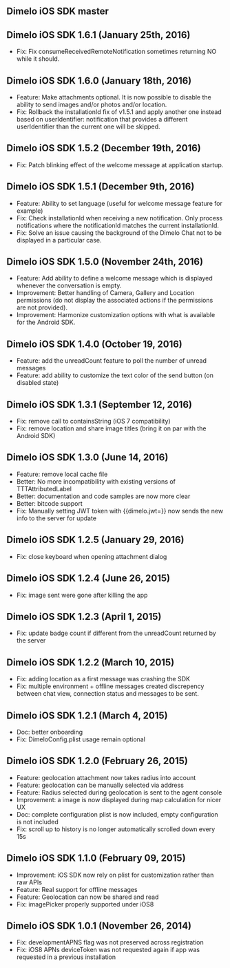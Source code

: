 ## Dimelo iOS SDK master ##

## Dimelo iOS SDK 1.6.1 (January 25th, 2016) ##
- Fix: Fix consumeReceivedRemoteNotification sometimes returning NO while it should.

## Dimelo iOS SDK 1.6.0 (January 18th, 2016) ##
- Feature: Make attachments optional. It is now possible to disable the ability to send images and/or photos and/or location.
- Fix: Rollback the installationId fix of v1.5.1 and apply another one instead based on userIdentifier: notification that provides a different userIdentifier than the current one will be skipped.

## Dimelo iOS SDK 1.5.2 (December 19th, 2016) ##
- Fix: Patch blinking effect of the welcome message at application startup.

## Dimelo iOS SDK 1.5.1 (December 9th, 2016) ##
- Feature: Ability to set language (useful for welcome message feature for example)
- Fix: Check installationId when receiving a new notification. Only process notifications where the notificationId matches the current installationId.
- Fix: Solve an issue causing the background of the Dimelo Chat not to be displayed in a particular case.

## Dimelo iOS SDK 1.5.0 (November 24th, 2016) ##

- Feature: Add ability to define a welcome message which is displayed whenever the conversation is empty.
- Improvement: Better handling of Camera, Gallery and Location permissions (do not display the associated actions if the permissions are not provided).
- Improvement: Harmonize customization options with what is available for the Android SDK.

## Dimelo iOS SDK 1.4.0 (October 19, 2016) ##

- Feature: add the unreadCount feature to poll the number of unread messages
- Feature: add ability to customize the text color of the send button (on disabled state)

## Dimelo iOS SDK 1.3.1 (September 12, 2016) ##

- Fix: remove call to containsString (iOS 7 compatibility)
- Fix: remove location and share image titles (bring it on par with the Android SDK)

## Dimelo iOS SDK 1.3.0 (June 14, 2016) ##

- Feature: remove local cache file
- Better: No more incompatibility with existing versions of TTTAttributedLabel
- Better: documentation and code samples are now more clear
- Better: bitcode support
- Fix: Manually setting JWT token with {{dimelo.jwt=}} now sends the new info to the server for update

## Dimelo iOS SDK 1.2.5 (January 29, 2016) ##

- Fix: close keyboard when opening attachment dialog

## Dimelo iOS SDK 1.2.4 (June 26, 2015) ##

- Fix: image sent were gone after killing the app

## Dimelo iOS SDK 1.2.3 (April 1, 2015) ##

- Fix: update badge count if different from the unreadCount returned by the server

## Dimelo iOS SDK 1.2.2 (March 10, 2015) ##

- Fix: adding location as a first message was crashing the SDK
- Fix: multiple environment + offline messages created discrepency between
  chat view, connection status and messages to be sent.

## Dimelo iOS SDK 1.2.1 (March 4, 2015) ##

* Doc: better onboarding
* Fix: DimeloConfig.plist usage remain optional

## Dimelo iOS SDK 1.2.0 (February 26, 2015) ##

* Feature: geolocation attachment now takes radius into account
* Feature: geolocation can be manually selected via address
* Feature: Radius selected during geolocation is sent to the agent console
* Improvement: a image is now displayed during map calculation for nicer UX
* Doc: complete configuration plist is now included, empty configuration is not included
* Fix: scroll up to history is no longer automatically scrolled down every 15s

## Dimelo iOS SDK 1.1.0 (February 09, 2015) ##

* Improvement: iOS SDK now rely on plist for customization rather than raw APIs
* Feature: Real support for offline messages
* Feature: Geolocation can now be shared and read
* Fix: imagePicker properly supported under iOS8

## Dimelo iOS SDK 1.0.1 (November 26, 2014) ##

* Fix: developmentAPNS flag was not preserved across registration
* Fix: iOS8 APNs deviceToken was not requested again if app was requested in
a previous installation
